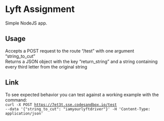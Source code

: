 # Lyft Assignment

Simple NodeJS app.

## Usage

Accepts a POST request to the route “/test” with one argument “string_to_cut” <br />
Returns a JSON object with the key “return_string” and a string containing every third letter from the original string

## Link

To see expected behavior you can test against a working example with the command: <br />
<code>curl -X POST https://7et3t.sse.codesandbox.io/test --data '{"string_to_cut": "iamyourlyftdriver"}' -H 'Content-Type: application/json'</code>